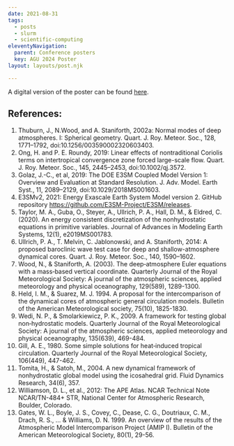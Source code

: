 ```yaml
---
date: 2021-08-31
tags:
  - posts
  - slurm
  - scientific-computing
eleventyNavigation:
  parent: Conference posters
  key: AGU 2024 Poster
layout: layouts/post.njk

---
```


A digital version of the poster can be found [here](https://drive.google.com/file/d/1BZKFc3nmkAc39s4F7hzFwTlzWORSD2v4/view?usp=sharing).

## References:
1. Thuburn, J., N.Wood, and A. Staniforth, 2002a: Normal modes of deep atmospheres. I: Spherical geometry. Quart. J. Roy. Meteor. Soc., 128, 1771–1792, doi:10.1256/003590002320603403.
2. Ong, H. and P. E. Roundy, 2019: Linear effects of nontraditional Coriolis terms on intertropical convergence zone forced large-scale flow. Quart. J. Roy. Meteor. Soc., 145, 2445–2453, doi:10.1002/qj.3572.
3. Golaz, J.-C., et al, 2019: The DOE E3SM Coupled Model Version 1: Overview and Evaluation at Standard Resolution. J. Adv. Model. Earth Syst., 11, 2089–2129, doi:10.1029/2018MS001603.
4. E3SMv2, 2021: Energy Exascale Earth System Model version 2. GitHub repository https://github.com/E3SM-Project/E3SM/releases.
5. Taylor, M. A., Guba, O., Steyer, A., Ullrich, P. A., Hall, D. M., & Eldred, C. (2020). An energy consistent discretization of the nonhydrostatic equations in primitive variables. Journal of Advances in Modeling Earth Systems, 12(1), e2019MS001783.
6. Ullrich, P. A., T. Melvin, C. Jablonowski, and A. Staniforth, 2014: A proposed baroclinic wave test case for deep and shallow-atmosphere dynamical cores. Quart. J. Roy. Meteor. Soc., 140, 1590–1602.
7. Wood, N., & Staniforth, A. (2003). The deep‐atmosphere Euler equations with a mass‐based vertical coordinate. Quarterly Journal of the Royal Meteorological Society: A journal of the atmospheric sciences, applied meteorology and physical oceanography, 129(589), 1289-1300.
8. Held, I. M., & Suarez, M. J. 1994. A proposal for the intercomparison of the dynamical cores of atmospheric general circulation models. Bulletin of the American Meteorological society, 75(10), 1825-1830.
9. Wedi, N. P., & Smolarkiewicz, P. K., 2009. A framework for testing global non‐hydrostatic models. Quarterly Journal of the Royal Meteorological Society: A journal of the atmospheric sciences, applied meteorology and physical oceanography, 135(639), 469-484.
10. Gill, A. E., 1980. Some simple solutions for heat‐induced tropical circulation. Quarterly Journal of the Royal Meteorological Society, 106(449), 447-462.
11. Tomita, H., & Satoh, M., 2004. A new dynamical framework of nonhydrostatic global model using the icosahedral grid. Fluid Dynamics Research, 34(6), 357.
12. Williamson, D. L., et al., 2012: The APE Atlas. NCAR Technical Note NCAR/TN-484+ STR, National Center for Atmospheric Research, Boulder, Colorado.
13. Gates, W. L., Boyle, J. S., Covey, C., Dease, C. G., Doutriaux, C. M., Drach, R. S., ... & Williams, D. N. 1999. An overview of the results of the Atmospheric Model Intercomparison Project (AMIP I). Bulletin of the American Meteorological Society, 80(1), 29-56.


